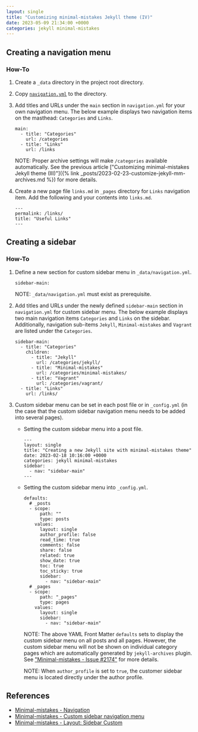 ```yaml
---
layout: single
title: "Customizing minimal-mistakes Jekyll theme (IV)"
date: 2023-05-09 21:34:00 +0000
categories: jekyll minimal-mistakes
---
```


## Creating a navigation menu

### How-To

1. Create a `_data` directory in the project root directory.

2. Copy [`navigation.yml`](https://github.com/mmistakes/minimal-mistakes/blob/master/_data/navigation.yml) to the directory.

3. Add titles and URLs under the `main` section in `navigation.yml` for your own navigation menu. The below example displays two navigation items on the masthead: `Categories` and `Links`.

   ```
   main:
     - title: "Categories"
       url: /categories
     - title: "Links"
       url: /links
   ```

   NOTE: Proper archive settings will make `/categories` available automatically. See the previous article ["Customizing minimal-mistakes Jekyll theme (III)"]({% link _posts/2023-02-23-customize-jekyll-mm-archives.md %}) for more details.

4. Create a new page file `links.md` in `_pages` directory for `Links` navigation item. Add the following and your contents into `links.md`.

   ```
   ---
   permalink: /links/
   title: "Useful Links"
   ---
   ```

## Creating a sidebar

### How-To

1. Define a new section for custom sidebar menu in `_data/navigation.yml`.

   ```
   sidebar-main:
   ```

   NOTE: `_data/navigation.yml` must exist as prerequisite.

2. Add titles and URLs under the newly defined `sidebar-main` section in `navigation.yml` for custom sidebar menu. The below example displays two main navigation items `Categories` and `Links` on the sidebar. Additionally, navigation sub-items `Jekyll`, `Minimal-mistakes` and `Vagrant` are listed under the `Categories`.

   ```
   sidebar-main:
     - title: "Categories"
       children:
         - title: "Jekyll"
           url: /categories/jekyll/
         - title: "Minimal-mistakes"
           url: /categories/minimal-mistakes/
         - title: "Vagrant"
           url: /categories/vagrant/
     - title: "Links"
       url: /links/
   ```

3. Custom sidebar menu can be set in each post file or in `_config.yml` (in the case that the custom sidebar navigation menu needs to be added into several pages).

   * Setting the custom sidebar menu into a post file.

     ```
     ---
     layout: single
     title: "Creating a new Jekyll site with minimal-mistakes theme"
     date: 2023-02-18 10:16:00 +0000
     categories: jekyll minimal-mistakes
     sidebar:
       - nav: "sidebar-main"
     ---
     ```

   * Setting the custom sidebar menu into `_config.yml`.

     ```
     defaults:
       # _posts
       - scope:
           path: ""
           type: posts
         values:
           layout: single
           author_profile: false
           read_time: true
           comments: false
           share: false
           related: true
           show_date: true
           toc: true
           toc_sticky: true
           sidebar:
             - nav: "sidebar-main"
       # _pages
       - scope:
           path: "_pages"
           type: pages
         values:
           layout: single
           sidebar:
             - nav: "sidebar-main"
     ```

     NOTE: The above YAML Front Matter `defaults` sets to display the custom sidebar menu on all posts and all pages.
     However, the custom sidebar menu will not be shown on individual category pages which are automatically generated by `jekyll-archives` plugin. See ["Minimal-mistakes - Issue #2174"](https://github.com/mmistakes/minimal-mistakes/issues/2174) for more details.

     NOTE: When `author_profile` is set to `true`, the customer sidebar menu is located directly under the author profile.

## References

* [Minimal-mistakes - Navigation](https://mmistakes.github.io/minimal-mistakes/docs/navigation/)
* [Minimal-mistakes - Custom sidebar navigation menu](https://mmistakes.github.io/minimal-mistakes/docs/layouts/#custom-sidebar-navigation-menu)
* [Minimal-mistakes - Layout: Sidebar Custom](https://mmistakes.github.io/minimal-mistakes/layout-sidebar-custom)

